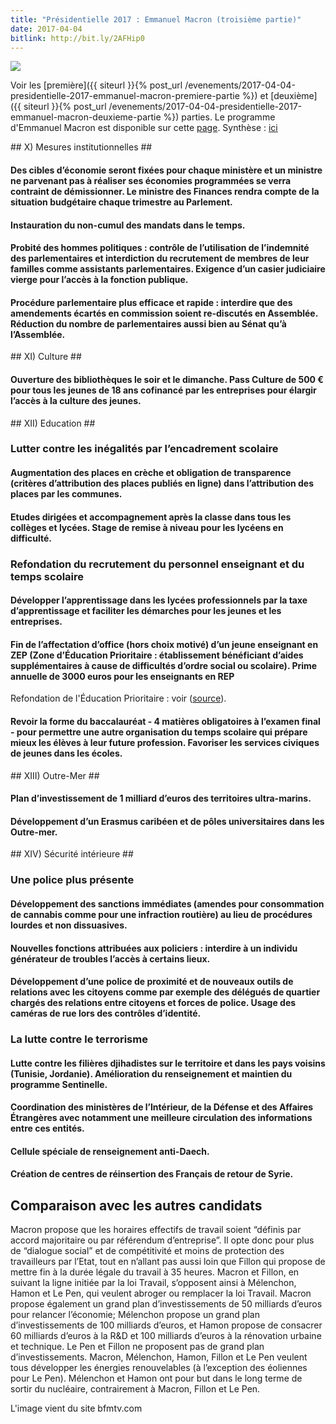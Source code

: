 ```yaml
---
title: "Présidentielle 2017 : Emmanuel Macron (troisième partie)"
date: 2017-04-04
bitlink: http://bit.ly/2AFHip0
---
```


<img src="/images/21e61bb6f3f978d3d1c96e89c9d9f.jpeg" style="float: center"/> 

Voir les [première]({{ siteurl }}{% post_url /evenements/2017-04-04-presidentielle-2017-emmanuel-macron-premiere-partie %}) et [deuxième]({{ siteurl }}{% post_url /evenements/2017-04-04-presidentielle-2017-emmanuel-macron-deuxieme-partie %}) parties. Le programme d'Emmanuel Macron est disponible sur cette [page](http://www.en-marche.fr/emmanuel-macron/le-programme). Synthèse : [ici](http://www.cnewsmatin.fr/politique/2017-03-19/presidentielle-2017-le-programme-demmanuel-macron-744341)

## X) Mesures institutionnelles ##

#### Des cibles d’économie seront fixées pour chaque ministère et un ministre ne parvenant pas à réaliser ses économies programmées se verra contraint de démissionner. Le ministre des Finances rendra compte de la situation budgétaire chaque trimestre au Parlement. ####

#### Instauration du non-cumul des mandats dans le temps. ####

#### Probité des hommes politiques : contrôle de l’utilisation de l’indemnité des parlementaires et interdiction du recrutement de membres de leur familles comme assistants parlementaires. Exigence d’un casier judiciaire vierge pour l’accès à la fonction publique. ####

#### Procédure parlementaire plus efficace et rapide : interdire que des amendements écartés en commission soient re-discutés en Assemblée. Réduction du nombre de parlementaires aussi bien au Sénat qu’à l’Assemblée. ####

## XI) Culture ##

#### Ouverture des bibliothèques le soir et le dimanche. Pass Culture de 500 € pour tous les jeunes de 18 ans cofinancé par les entreprises pour élargir l’accès à la culture des jeunes. ####

## XII) Education ##

### Lutter contre les inégalités par l’encadrement scolaire ###

#### Augmentation des places en crèche et obligation de transparence (critères d’attribution des places publiés en ligne) dans l’attribution des places par les communes. ####

#### Etudes dirigées et accompagnement après la classe dans tous les collèges et lycées. Stage de remise à niveau pour les lycéens en difficulté. ####

### Refondation du recrutement du personnel enseignant et du temps scolaire ###

#### Développer l’apprentissage dans les lycées professionnels par la taxe d’apprentissage et faciliter les démarches pour les jeunes et les entreprises. ####

#### Fin de l’affectation d’office (hors choix motivé) d’un jeune enseignant en ZEP (Zone d’Éducation Prioritaire : établissement bénéficiant d’aides supplémentaires à cause de difficultés d’ordre social ou scolaire). Prime annuelle de 3000 euros pour les enseignants en REP ####

Refondation de l'Éducation Prioritaire : voir  ([source](http://eduscol.education.fr/cid52780/les-rep.html)).

#### Revoir la forme du baccalauréat - 4 matières obligatoires à l’examen final - pour permettre une autre organisation du temps scolaire qui prépare mieux les élèves à leur future profession. Favoriser les services civiques de jeunes dans les écoles. ####

## XIII) Outre-Mer ##

#### Plan d’investissement de 1 milliard d’euros des territoires ultra-marins. ####

#### Développement d’un Erasmus caribéen et de pôles universitaires dans les Outre-mer. ####

## XIV) Sécurité intérieure ##

### Une police plus présente ###

#### Développement des sanctions immédiates (amendes pour consommation de cannabis comme pour une infraction routière) au lieu de procédures lourdes et non dissuasives. ####

#### Nouvelles fonctions attribuées aux policiers : interdire à un individu générateur de troubles l’accès à certains lieux. ####

#### Développement d’une police de proximité et de nouveaux outils de relations avec les citoyens comme par exemple des délégués de quartier chargés des relations entre citoyens et forces de police. Usage des caméras de rue lors des contrôles d’identité. ####

### La lutte contre le terrorisme ###

#### Lutte contre les filières djihadistes sur le territoire et dans les pays voisins (Tunisie, Jordanie). Amélioration du renseignement et maintien du programme Sentinelle. ####

#### Coordination des ministères de l’Intérieur, de la Défense et des Affaires Étrangères avec notamment une meilleure circulation des informations entre ces entités. ####

#### Cellule spéciale de renseignement anti-Daech. ####

#### Création de centres de réinsertion des Français de retour de Syrie. ####

## Comparaison avec les autres candidats ##

Macron propose que les horaires effectifs de travail soient “définis par accord majoritaire ou par référendum d’entreprise”. Il opte donc pour plus de “dialogue social” et de compétitivité et moins de protection des travailleurs par l’Etat, tout en n’allant pas aussi loin que Fillon qui propose de mettre fin à la durée légale du travail à 35 heures. Macron et Fillon, en suivant la ligne initiée par la loi Travail, s’opposent ainsi à Mélenchon, Hamon et Le Pen, qui veulent abroger ou remplacer la loi Travail.
Macron propose également un grand plan d’investissements de 50 milliards d’euros pour relancer l’économie; Mélenchon propose un grand plan d’investissements de 100 milliards d’euros, et Hamon propose de consacrer 60 milliards d’euros à la R&D et 100 milliards d’euros à la rénovation urbaine et technique. Le Pen et Fillon ne proposent pas de grand plan d’investissements.
Macron, Mélenchon, Hamon, Fillon et Le Pen veulent tous développer les énergies renouvelables (à l’exception des éoliennes pour Le Pen). Mélenchon et Hamon ont pour but dans le long terme de sortir du nucléaire, contrairement à Macron, Fillon et Le Pen.

L'image vient du site bfmtv.com

